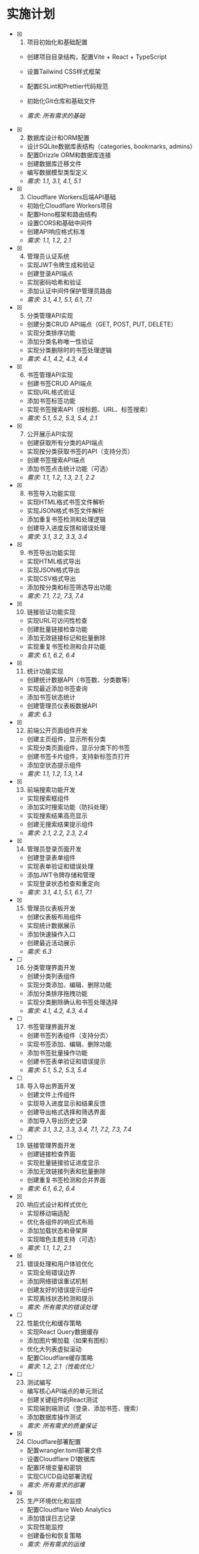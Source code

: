 # 实施计划

- [x] 1. 项目初始化和基础配置



  - 创建项目目录结构，配置Vite + React + TypeScript
  - 设置Tailwind CSS样式框架
  - 配置ESLint和Prettier代码规范
  - 初始化Git仓库和基础文件

  - _需求: 所有需求的基础_

- [x] 2. 数据库设计和ORM配置


  - 设计SQLite数据库表结构（categories, bookmarks, admins）
  - 配置Drizzle ORM和数据库连接
  - 创建数据库迁移文件
  - 编写数据模型类型定义
  - _需求: 1.1, 3.1, 4.1, 5.1_

- [x] 3. Cloudflare Workers后端API基础



  - 初始化Cloudflare Workers项目
  - 配置Hono框架和路由结构
  - 设置CORS和基础中间件
  - 创建API响应格式标准
  - _需求: 1.1, 1.2, 2.1_

- [x] 4. 管理员认证系统


  - 实现JWT令牌生成和验证
  - 创建登录API端点
  - 实现密码哈希和验证
  - 添加认证中间件保护管理员路由
  - _需求: 3.1, 4.1, 5.1, 6.1, 7.1_

- [x] 5. 分类管理API实现


  - 创建分类CRUD API端点（GET, POST, PUT, DELETE）
  - 实现分类排序功能
  - 添加分类名称唯一性验证
  - 实现分类删除时的书签处理逻辑
  - _需求: 4.1, 4.2, 4.3, 4.4_

- [x] 6. 书签管理API实现


  - 创建书签CRUD API端点
  - 实现URL格式验证
  - 添加书签标签功能
  - 实现书签搜索API（按标题、URL、标签搜索）
  - _需求: 5.1, 5.2, 5.3, 5.4, 2.1_

- [x] 7. 公开展示API实现



  - 创建获取所有分类的API端点
  - 实现按分类获取书签的API（支持分页）
  - 创建书签搜索API端点
  - 添加书签点击统计功能（可选）
  - _需求: 1.1, 1.2, 1.3, 2.1, 2.2_

- [x] 8. 书签导入功能实现


  - 实现HTML格式书签文件解析
  - 实现JSON格式书签文件解析
  - 添加重复书签检测和处理逻辑
  - 创建导入进度反馈和错误处理
  - _需求: 3.1, 3.2, 3.3, 3.4_

- [x] 9. 书签导出功能实现


  - 实现HTML格式导出
  - 实现JSON格式导出
  - 实现CSV格式导出
  - 添加按分类和标签筛选导出功能
  - _需求: 7.1, 7.2, 7.3, 7.4_

- [x] 10. 链接验证功能实现


  - 实现URL可访问性检查
  - 创建批量链接检查功能
  - 添加无效链接标记和批量删除
  - 实现重复书签检测和合并功能
  - _需求: 6.1, 6.2, 6.4_

- [x] 11. 统计功能实现


  - 创建统计数据API（书签数、分类数等）
  - 实现最近添加书签查询
  - 添加书签状态统计
  - 创建管理员仪表板数据API
  - _需求: 6.3_

- [x] 12. 前端公开页面组件开发


  - 创建主页组件，显示所有分类
  - 实现分类页面组件，显示分类下的书签
  - 创建书签卡片组件，支持新标签页打开
  - 添加空状态提示组件
  - _需求: 1.1, 1.2, 1.3, 1.4_

- [x] 13. 前端搜索功能开发

  - 实现搜索框组件
  - 添加实时搜索功能（防抖处理）
  - 实现搜索结果高亮显示
  - 创建无搜索结果提示组件
  - _需求: 2.1, 2.2, 2.3, 2.4_

- [x] 14. 管理员登录页面开发


  - 创建登录表单组件
  - 实现表单验证和错误处理
  - 添加JWT令牌存储和管理
  - 实现登录状态检查和重定向
  - _需求: 3.1, 4.1, 5.1, 6.1, 7.1_

- [x] 15. 管理员仪表板开发


  - 创建仪表板布局组件
  - 实现统计数据展示
  - 添加快速操作入口
  - 创建最近活动展示
  - _需求: 6.3_

- [ ] 16. 分类管理界面开发
  - 创建分类列表组件
  - 实现分类添加、编辑、删除功能
  - 添加分类排序拖拽功能
  - 实现分类删除确认和书签处理选择
  - _需求: 4.1, 4.2, 4.3, 4.4_

- [ ] 17. 书签管理界面开发
  - 创建书签列表组件（支持分页）
  - 实现书签添加、编辑、删除功能
  - 添加书签批量操作功能
  - 创建书签表单验证和错误提示
  - _需求: 5.1, 5.2, 5.3, 5.4_

- [ ] 18. 导入导出界面开发
  - 创建文件上传组件
  - 实现导入进度显示和结果反馈
  - 创建导出格式选择和筛选界面
  - 添加导入导出历史记录
  - _需求: 3.1, 3.2, 3.3, 3.4, 7.1, 7.2, 7.3, 7.4_

- [ ] 19. 链接管理界面开发
  - 创建链接检查界面
  - 实现批量链接验证进度显示
  - 添加无效链接列表和批量删除
  - 创建重复书签检测和合并界面
  - _需求: 6.1, 6.2, 6.4_

- [x] 20. 响应式设计和样式优化


  - 实现移动端适配
  - 优化各组件的响应式布局
  - 添加加载状态和骨架屏
  - 实现暗色主题支持（可选）
  - _需求: 1.1, 1.2, 2.1_

- [x] 21. 错误处理和用户体验优化



  - 实现全局错误边界
  - 添加网络错误重试机制
  - 创建友好的错误提示组件
  - 实现离线状态检测和提示
  - _需求: 所有需求的错误处理_

- [ ] 22. 性能优化和缓存策略
  - 实现React Query数据缓存
  - 添加图片懒加载（如果有图标）
  - 优化大列表虚拟滚动
  - 配置Cloudflare缓存策略
  - _需求: 1.2, 2.1（性能优化）_

- [ ] 23. 测试编写
  - 编写核心API端点的单元测试
  - 创建关键组件的React测试
  - 实现端到端测试（登录、添加书签、搜索）
  - 添加数据库操作测试
  - _需求: 所有需求的质量保证_

- [x] 24. Cloudflare部署配置


  - 配置wrangler.toml部署文件
  - 设置Cloudflare D1数据库
  - 配置环境变量和密钥
  - 实现CI/CD自动部署流程
  - _需求: 所有需求的部署_

- [x] 25. 生产环境优化和监控


  - 配置Cloudflare Web Analytics
  - 添加错误日志记录
  - 实现性能监控
  - 创建备份和恢复策略
  - _需求: 所有需求的运维_